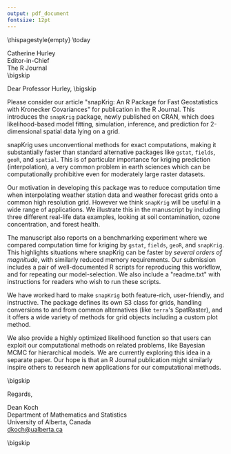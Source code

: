 ```yaml
---
output: pdf_document
fontsize: 12pt
---
```


\thispagestyle{empty}
\today

Catherine Hurley  
Editor-in-Chief   
The R Journal  
\bigskip

Dear Professor Hurley,
\bigskip

Please consider our article "snapKrig: An R Package for Fast Geostatistics with Kronecker Covariances" for publication in the R Journal. This introduces the `snapKrig` package, newly published on CRAN, which does likelihood-based model fitting, simulation, inference, and prediction for 2-dimensional spatial data lying on a grid.

snapKrig uses unconventional methods for exact computations, making it substantially faster than standard alternative packages like `gstat`, `fields`, `geoR`, and `spatial`. This is of particular importance for kriging prediction (interpolation), a very common problem in earth sciences which can be computationally prohibitive even for moderately large raster datasets.

Our motivation in developing this package was to reduce computation time when interpolating weather station data and weather forecast grids onto a common high resolution grid. However we think `snapKrig` will be useful in a wide range of applications. We illustrate this in the manuscript by including three different real-life data examples, looking at soil contamination, ozone concentration, and forest health.

The manuscript also reports on a benchmarking experiment where we compared computation time for kriging by `gstat`, `fields`, `geoR`, and `snapKrig`. This highlights situations where snapKrig can be faster by *several orders of magnitude*, with similarly reduced memory requirements. Our submission includes a pair of well-documented R scripts for reproducing this workflow, and for repeating our model-selection. We also include a "readme.txt" with instructions for readers who wish to run these scripts.

We have worked hard to make `snapKrig` both feature-rich, user-friendly, and instructive. The package defines its own S3 class for grids, handling conversions to and from common alternatives (like `terra`'s SpatRaster), and it offers a wide variety of methods for grid objects including a custom plot method. 

We also provide a highly optimized likelihood function so that users can exploit our computational methods on related problems, like Bayesian MCMC for hierarchical models. We are currently exploring this idea in a separate paper. Our hope is that an R Journal publication might similarly inspire others to research new applications for our computational methods.


\bigskip

Regards,
    
Dean Koch  
Department of Mathematics and Statistics  
University of Alberta, Canada    
dkoch@ualberta.ca  



\bigskip

